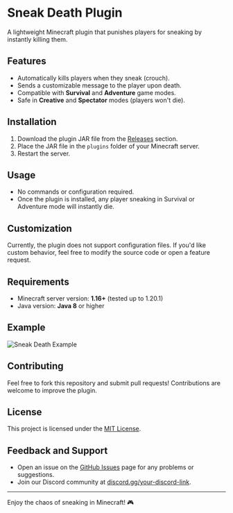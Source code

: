 # Sneak Death Plugin

A lightweight Minecraft plugin that punishes players for sneaking by instantly killing them.

## Features
- Automatically kills players when they sneak (crouch).
- Sends a customizable message to the player upon death.
- Compatible with **Survival** and **Adventure** game modes.
- Safe in **Creative** and **Spectator** modes (players won't die).

## Installation
1. Download the plugin JAR file from the [Releases](https://github.com/your-repo-link/releases) section.
2. Place the JAR file in the `plugins` folder of your Minecraft server.
3. Restart the server.

## Usage
- No commands or configuration required.
- Once the plugin is installed, any player sneaking in Survival or Adventure mode will instantly die.

## Customization
Currently, the plugin does not support configuration files. If you'd like custom behavior, feel free to modify the source code or open a feature request.

## Requirements
- Minecraft server version: **1.16+** (tested up to 1.20.1)
- Java version: **Java 8** or higher

## Example
![Sneak Death Example](https://via.placeholder.com/800x400.png?text=Sneaking+Kills+Example)

## Contributing
Feel free to fork this repository and submit pull requests! Contributions are welcome to improve the plugin.

## License
This project is licensed under the [MIT License](LICENSE).

## Feedback and Support
- Open an issue on the [GitHub Issues](https://github.com/your-repo-link/issues) page for any problems or suggestions.
- Join our Discord community at [discord.gg/your-discord-link](https://discord.gg/your-discord-link).

---

Enjoy the chaos of sneaking in Minecraft! 🎮

